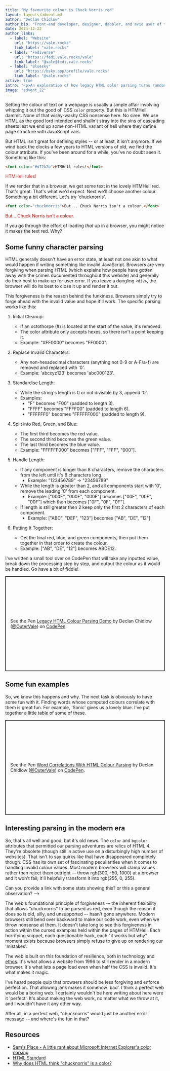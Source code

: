 ```yaml
---
title: "My favourite colour is Chuck Norris red"
layout: layouts/advent.md
author: "Declan Chidlow"
author_bio: "Front-end developer, designer, dabbler, and avid user of the superpowered information superhighway."
date: 2024-12-22
author_links:
  - label: "Website"
    url: "https://vale.rocks"
    link_label: "vale.rocks"
  - label: "Fediverse"
    url: "https://fedi.vale.rocks/vale"
    link_label: "@vale@fedi.vale.rocks"
  - label: "Bluesky"
    url: "https://bsky.app/profile/vale.rocks"
    link_label: "@vale.rocks"
active: true
intro: "<p>An exploration of how legacy HTML color parsing turns random text like 'chucknorris' into valid colours through a fascinating series of cleanup rules and character replacements.</p>"
image: "advent_22"
---
```

<!-- MM: That's soooo interesting. I love it! The only thing I'd request is that you link to a source for the parsing rules.  -->
<!-- SS: Great article! I think some links for the parsing rules have been added in the end of the article. -->
<!-- KS: Agreed with MM. Interesting, and some links to help unfamiliar devs into
     the parsing portions of the HTML spec (presumably?) would be very welcome
     here. -->

Setting the colour of text on a webpage is usually a simple affair involving whipping it out the good ol' CSS `color` property. But this is HTMHell, dammit. None of that wishy-washy CSS nonsense here. No siree. We use HTML as the good lord intended and shalln't stray into the sins of cascading sheets lest we end up some non-HTML variant of hell where they define page structure with JavaScript vars.

But HTML isn't great for defining styles -- or at least, it isn't anymore. If we wind back the clocks a few years to HTML versions of old, we find the colour attribute. If you've been around for a while, you've no doubt seen it. Something like this:


```html
<font color="#d72b2b">HTMHell rules!</font>
```

<font color="#d72b2b">HTMHell rules!</font>

If we render that in a browser, we get some text in the lovely HTMHell red. That's great. That's what we'd expect. Next we'll choose another colour. Something a bit different. Let's try 'chucknorris'.

```html
<font color="chucknorris">But... Chuck Norris isn't a colour.</font>
```

<font color="chucknorris">But... Chuck Norris isn't a colour.</font>

If you go through the effort of loading _that_ up in a browser, you might notice it makes the text red. Why?

## Some funny character parsing

HTML generally doesn't have an error state, at least not one akin to what would happen if writing something like invalid JavaScript. Browsers are very forgiving when parsing HTML (which explains how people have gotten away with the crimes documented throughout this website) and generally do their best to make up for user error. If you leave a dangling `<div>`, the browser will do its best to close it up and render it out.

This forgiveness is the reason behind the funkiness. Browsers simply try to forge ahead with the invalid value and hope it'll work. The specific parsing works like this:

1. Initial Cleanup:

   - If an octothorpe (#) is located at the start of the value, it's removed.
   - The color attribute only accepts hexes, so there isn't a point keeping it.
   - Example: "#FF0000" becomes "FF0000".

2. Replace Invalid Characters:

   - Any non-hexadecimal characters (anything not 0-9 or A-F/a-f) are removed and replaced with '0'.
   - Example: 'abcxyz123' becomes 'abc000123'.

3. Standardise Length:

   - While the string's length is 0 or not divisible by 3, append '0'.
   - Examples:
     - "F" becomes "F00" (padded to length 3).
     - "FFFF" becomes "FFFF00" (padded to length 6).
     - "FFFFFF0" becomes "FFFFFF000" (padded to length 9).

4. Split into Red, Green, and Blue:

   - The first third becomes the red value.
   - The second third becomes the green value.
   - The last third becomes the blue value.
   - Example: "FFFFFF000" becomes ["FFF", "FFF", "000"].

5. Handle Length:

   - If any component is longer than 8 characters, remove the characters from the left until it's 8 characters long.
     - Example: "123456789" → "23456789"
   - While the length is greater than 2, and all components start with '0', remove the leading '0' from each component.
     - Example: ["000F", "000F", "000F"] becomes ["00F", "00F", "00F"] which then becomes ["0F", "0F", "0F"].
   - If length is still greater then 2 keep only the first 2 characters of each component.
     - Example: ["ABC", "DEF", "123"] becomes ["AB", "DE", "12"].

6. Putting It Together:
   - Get the final red, blue, and green components, then put them together in that order to create the colour.
   - Example: ["AB", "DE", "12"] becomes ABDE12.

I've written a small tool over on CodePen that will take any inputted value, break down the processing step by step, and output the colour as it would be handled. Go have a bit of fiddle!

<p class="codepen" data-height="300" data-default-tab="result" data-slug-hash="yLmKBpN" data-pen-title="Legacy HTML Colour Parsing Demo" data-user="OuterVale" style="height: 300px; box-sizing: border-box; display: flex; align-items: center; justify-content: center; border: 2px solid; margin: 1em 0; padding: 1em;">
  <span>See the Pen <a href="https://codepen.io/OuterVale/pen/yLmKBpN">
  Legacy HTML Colour Parsing Demo</a> by Declan Chidlow (<a href="https://codepen.io/OuterVale">@OuterVale</a>)
  on <a href="https://codepen.io">CodePen</a>.</span>
</p>
<script async src="https://cpwebassets.codepen.io/assets/embed/ei.js"></script>

## Some fun examples

So, we know this happens and why. The next task is obviously to have some fun with it. Finding words whose computed colours correlate with them is great fun. For example, 'Sonic' gives us a lovely blue. I've put together a little table of some of these.

<p class="codepen" data-height="300" data-default-tab="result" data-slug-hash="wvLbjpZ" data-pen-title="Word Correlations With HTML Colour Parsing" data-user="OuterVale" style="height: 300px; box-sizing: border-box; display: flex; align-items: center; justify-content: center; border: 2px solid; margin: 1em 0; padding: 1em;">
  <span>See the Pen <a href="https://codepen.io/OuterVale/pen/wvLbjpZ">
  Word Correlations With HTML Colour Parsing</a> by Declan Chidlow (<a href="https://codepen.io/OuterVale">@OuterVale</a>)
  on <a href="https://codepen.io">CodePen</a>.</span>
</p>
<script async src="https://cpwebassets.codepen.io/assets/embed/ei.js"></script>

## Interesting parsing in the modern era

So, that's all well and good, but it's old news. The `color` and `bgcolor` attributes that permitted our parsing adventures are relics of HTML 4. They're obsolete (though still in active use on a disturbingly high number of websites). That isn't to say quirks like that have disappeared completely though. CSS has its own set of fascinating peculiarities when it comes to handling invalid colour values. Most modern browsers will clamp values rather than reject them outright -– throw rgb(300, -50, 1000) at a browser and it won't fail; it'll helpfully transform it into rgb(255, 0, 255).
<!-- SS: "though still in active use on a disturbingly high number of websites" --> Can you provide a link with some stats showing this? or this a general observation? -->

The web's foundational principle of forgiveness -– the inherent flexibility that allows "chucknorris" to be parsed as red, even though the reason it does so is old, silly, and unsupported –- hasn't gone anywhere. Modern browsers still bend over backward to make our code work, even when we throw nonsense at them. It doesn't take long to see this forgiveness in action within the cursed examples held within the pages of HTMHell. Each horrifying snippet, each questionable hack, each "it works but why" moment exists because browsers simply refuse to give up on rendering our 'mistakes'.

The web is built on this foundation of resilience, both in technology and [ethos](https://www.w3.org/blog/2022/a-letter-from-our-ceo-the-web-as-the-ultimate-tool-of-resilience-for-the-world). It's what allows a website from 1996 to still render in a modern browser. It's what lets a page load even when half the CSS is invalid. It's what makes it magic.

I've heard people quip that browsers should be less forgiving and enforce perfection. That allowing jank makes it somehow 'bad'. I think a perfect web would be a boring web. I certainly wouldn't be here writing about here were it 'perfect'. It's about making the web work, no matter what we throw at it, and I wouldn't have it any other way.

After all, in a perfect web, "chucknorris" would just be another error message -– and where's the fun in that?

## Resources

- [Sam's Place - A little rant about Microsoft Internet Explorer's color parsing](http://scrappy-do.blogspot.com/2004/08/little-rant-about-microsoft-internet.html)
- [HTML Standard](https://html.spec.whatwg.org/multipage/common-microsyntaxes.html#rules-for-parsing-a-legacy-colour-value)
- [Why does HTML think "chucknorris" is a color?](https://stackoverflow.com/q/8318911)
